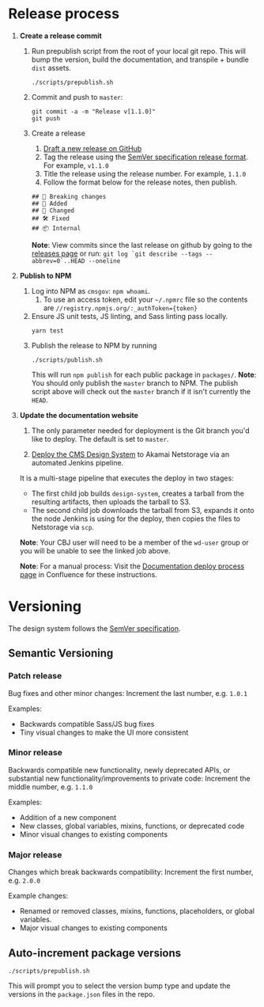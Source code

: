 # Release process

1. **Create a release commit**
   1. Run prepublish script from the root of your local git repo. This will bump the version, build the documentation, and transpile + bundle `dist` assets.
      ```
      ./scripts/prepublish.sh
      ```

   1. Commit and push to `master`:
      ```
      git commit -a -m "Release v[1.1.0]"
      git push
      ```
   1. Create a release
      1. [Draft a new release on GitHub](https://github.com/CMSgov/design-system/releases/new)
      1. Tag the release using the [SemVer specification release format](#versioning). For example, `v1.1.0`
      1. Title the release using the release number. For example, `1.1.0`
      1. Follow the format below for the release notes, then publish.

      ```
      ## 🚨 Breaking changes
      ## 🚀 Added
      ## 💅 Changed
      ## 🛠 Fixed
      ## 📦 Internal
      ```

      **Note**: View commits since the last release on github by going to the [releases page](https://github.com/CMSgov/design-system/releases) or run: ```git log `git describe --tags --abbrev=0`..HEAD --oneline```
1. **Publish to NPM**
   1. Log into NPM as `cmsgov`: `npm whoami`.
      1. To use an access token, edit your `~/.npmrc` file so the contents are `//registry.npmjs.org/:_authToken={token}`
   1. Ensure JS unit tests, JS linting, and Sass linting pass locally.
      ```
      yarn test
      ```
   1. Publish the release to NPM by running
      ```
      ./scripts/publish.sh
      ```
      This will run `npm publish` for each public package in `packages/`.
      **Note**: You should only publish the `master` branch to NPM. The publish script above will check out the `master` branch if it isn't currently the `HEAD`.
1. **Update the documentation website**
   1. The only parameter needed for deployment is the Git branch you'd like to deploy. The default is set to `master`.

   1. [Deploy the CMS Design System](https://cloudbeesjenkins.cms.gov/prod-master/job/wds/job/Design%20System/job/Deploy%20design-system/) to Akamai Netstorage via an automated Jenkins pipeline.

   It is a multi-stage pipeline that executes the deploy in two stages:
      * The first child job builds `design-system`, creates a tarball from the resulting artifacts, then uploads the tarball to S3.
      * The second child job downloads the tarball from S3, expands it onto the node Jenkins is using for the deploy, then copies the files to Netstorage via `scp`.

   **Note**: Your CBJ user will need to be a member of the `wd-user` group or you will be unable to see the linked job above.

   **Note**: For a manual process: Visit the [Documentation deploy process page](https://confluence.cms.gov/display/HCDSG/Documentation+deploy+proces) in Confluence for these instructions.

# Versioning

The design system follows the [SemVer specification](http://semver.org/).

## Semantic Versioning

### Patch release

Bug fixes and other minor changes: Increment the last number, e.g. `1.0.1`

Examples:

* Backwards compatible Sass/JS bug fixes
* Tiny visual changes to make the UI more consistent

### Minor release
Backwards compatible new functionality, newly deprecated APIs, or substantial new functionality/improvements to private code: Increment the middle number, e.g. `1.1.0`

Examples:

* Addition of a new component
* New classes, global variables, mixins, functions, or deprecated code
* Minor visual changes to existing components

### Major release

Changes which break backwards compatibility: Increment the first number, e.g. `2.0.0`

Example changes:

* Renamed or removed classes, mixins, functions, placeholders, or global variables.
* Major visual changes to existing components

## Auto-increment package versions

```
./scripts/prepublish.sh
```

This will prompt you to select the version bump type and update the versions in the `package.json` files in the repo.
